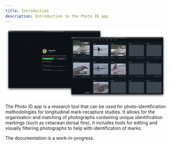 ```yaml
---
title: Introduction
description: Introduction to the Photo ID app.
---
```


![Screenshots of the Photo ID app.](./assets/images/banner.png)

The Photo ID app is a research tool that can be used for photo-identification methodologies for longitudinal mark-recapture studies. It allows for the organisation and matching of photographs containing unique identification markings (such as cetacean dorsal fins). It includes tools for editing and visually filtering photographs to help with identification of marks.

The documentation is a work-in-progress.
